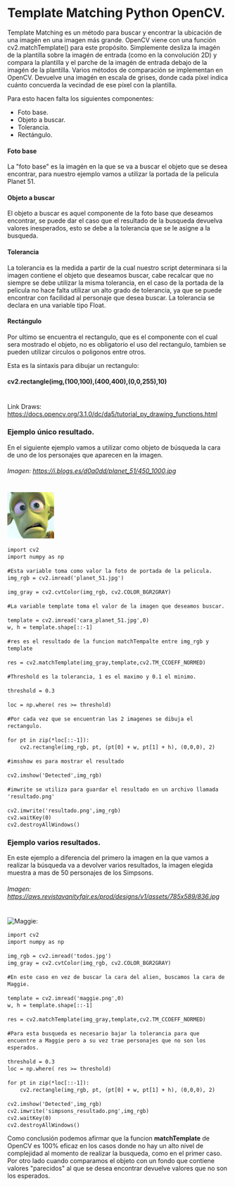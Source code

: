 # Template Matching Python OpenCV.

Template Matching es un método para buscar y encontrar la ubicación de una imagén en una imagen más grande. OpenCV viene con una función cv2.matchTemplate() para este propósito. Simplemente desliza la imagén de la plantilla sobre la imagén de entrada (como en la convolución 2D) y compara la plantilla y el parche de la imagén de entrada debajo de la imagén de la plantilla. Varios métodos de comparación se implementan en OpenCV. Devuelve una imagén en escala de grises, donde cada píxel indica cuánto concuerda la vecindad de ese píxel con la plantilla.

Para esto hacen falta los siguientes componentes:

+ Foto base.
+ Objeto a buscar.
+ Tolerancia.
+ Rectángulo.


#### Foto base

La "foto base" es la imagén en la que se va a buscar el objeto que se desea encontrar, para nuestro ejemplo vamos a utilizar la portada de la pelicula Planet 51.

#### Objeto a buscar

El objeto a buscar es aquel componente de la foto base que deseamos encontrar, se puede dar el caso que el resultado de la busqueda devuelva valores inesperados, esto se debe a la tolerancia que se le asigne a la busqueda.

#### Tolerancia

La tolerancia es la medida a partir de la cual nuestro script determinara si la imagen contiene el objeto que deseamos buscar, cabe recalcar que no siempre se debe utilizar la misma tolerancia, en el caso de la portada de la pelicula no hace falta utilizar un alto grado de tolerancia, ya que se puede encontrar con facilidad al personaje que desea buscar. La tolerancia se declara en una variable tipo Float.

#### Rectángulo

Por ultimo se encuentra el rectangulo, que es el componente con el cual sera mostrado el objeto, no es obligatorio el uso del rectangulo, tambien se pueden utilizar circulos o poligonos entre otros.

Esta es la sintaxis para dibujar un rectangulo:

#### cv2.rectangle(img,(100,100),(400,400),(0,0,255),10)
#
Link Draws: https://docs.opencv.org/3.1.0/dc/da5/tutorial_py_drawing_functions.html

### Ejemplo único resultado.

En el siguiente ejemplo vamos a utilizar como objeto de búsqueda la cara de uno de los personajes que aparecen en la imagen.


###### Imagen: https://i.blogs.es/d0a0dd/planet_51/450_1000.jpg
#
![Alien:](cara_planet_51.jpg "Cara del Alien.")

```
import cv2
import numpy as np

#Esta variable toma como valor la foto de portada de la pelicula.
img_rgb = cv2.imread('planet_51.jpg')

img_gray = cv2.cvtColor(img_rgb, cv2.COLOR_BGR2GRAY)

#La variable template toma el valor de la imagen que deseamos buscar.

template = cv2.imread('cara_planet_51.jpg',0)
w, h = template.shape[::-1]

#res es el resultado de la funcion matchTempalte entre img_rgb y template 

res = cv2.matchTemplate(img_gray,template,cv2.TM_CCOEFF_NORMED)

#Threshold es la tolerancia, 1 es el maximo y 0.1 el minimo.

threshold = 0.3

loc = np.where( res >= threshold)

#Por cada vez que se encuentran las 2 imagenes se dibuja el rectangulo.

for pt in zip(*loc[::-1]):
    cv2.rectangle(img_rgb, pt, (pt[0] + w, pt[1] + h), (0,0,0), 2)

#imsshow es para mostrar el resultado

cv2.imshow('Detected',img_rgb)

#imwrite se utiliza para guardar el resultado en un archivo llamada 'resultado.png'

cv2.imwrite('resultado.png',img_rgb)
cv2.waitKey(0)
cv2.destroyAllWindows()
```
### Ejemplo varios resultados.

En este ejemplo a diferencia del primero la imagen en la que vamos a realizar la búsqueda va a devolver varios resultados, la imagen elegida muestra a mas de 50 personajes de los Simpsons.

###### Imagen: https://aws.revistavanityfair.es/prod/designs/v1/assets/785x589/836.jpg
#
![Maggie:](maggie.jpg "Cara de Maggie.")

```
import cv2
import numpy as np

img_rgb = cv2.imread('todos.jpg')
img_gray = cv2.cvtColor(img_rgb, cv2.COLOR_BGR2GRAY)

#En este caso en vez de buscar la cara del alien, buscamos la cara de Maggie.

template = cv2.imread('maggie.png',0)
w, h = template.shape[::-1]

res = cv2.matchTemplate(img_gray,template,cv2.TM_CCOEFF_NORMED)

#Para esta busqueda es necesario bajar la tolerancia para que encuentre a Maggie pero a su vez trae personajes que no son los esperados.

threshold = 0.3
loc = np.where( res >= threshold)

for pt in zip(*loc[::-1]):
    cv2.rectangle(img_rgb, pt, (pt[0] + w, pt[1] + h), (0,0,0), 2)

cv2.imshow('Detected',img_rgb)
cv2.imwrite('simpsons_resultado.png',img_rgb)
cv2.waitKey(0)
cv2.destroyAllWindows()
```

Como conclusión podemos afirmar que la funcion **matchTemplate** de OpenCV es 100% eficaz en los casos donde no hay un alto nivel de complejidad al momento de realizar la busqueda, como en el primer caso. Por otro lado cuando comparamos el objeto con un fondo que contiene valores "parecidos" al que se desea encontrar devuelve valores que no son los esperados.
